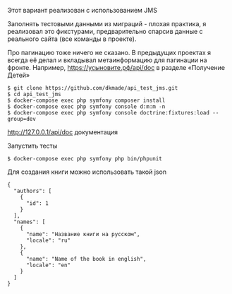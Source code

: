 Этот вариант реализован с использованием JMS

Заполнять тестовыми данными из миграций - плохая практика, я реализовал это фикстурами, предварительно спарсив данные с
реального сайта (все команды в проекте).

Про пагинацию тоже ничего не сказано. В предыдущих проектах я всегда её делал и вкладывал метаинформацию для пагинации
на фронте. Например, https://усыновите.рф/api/doc в разделе «Получение Детей»

    $ git clone https://github.com/dkmade/api_test_jms.git
    $ cd api_test_jms
    $ docker-compose exec php symfony composer install
    $ docker-compose exec php symfony console d:m:m -n
    $ docker-compose exec php symfony console doctrine:fixtures:load --group=dev

http://127.0.0.1/api/doc  документация

Запустить тесты

    $ docker-compose exec php symfony php bin/phpunit 

Для создания книги можно использовать такой json

    {
      "authors": [
        {
          "id": 1
        }
      ],
      "names": [
        {
          "name": "Название книги на русском",
          "locale": "ru"
        },
        {
          "name": "Name of the book in english",
          "locale": "en"
        }
      ]
    }
